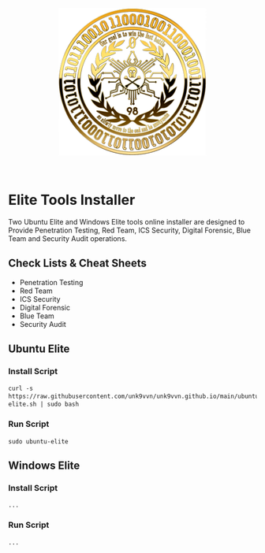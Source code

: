 <div align=center markdown="1">

![Unk9-Logo](https://raw.githubusercontent.com/unk9vvn/unk9vvn.github.io/main/logo.png)

</div>
<br>
</div>

# Elite Tools Installer
Two Ubuntu Elite and Windows Elite tools online installer are designed to Provide Penetration Testing, Red Team, ICS Security, Digital Forensic, Blue Team and Security Audit operations.

## Check Lists & Cheat Sheets
* Penetration Testing
* Red Team
* ICS Security
* Digital Forensic
* Blue Team
* Security Audit

## Ubuntu Elite

### Install Script
```
curl -s https://raw.githubusercontent.com/unk9vvn/unk9vvn.github.io/main/ubuntu-elite.sh | sudo bash
```
### Run Script
```
sudo ubuntu-elite
```
## Windows Elite

### Install Script
```
...
```
### Run Script
```
...
